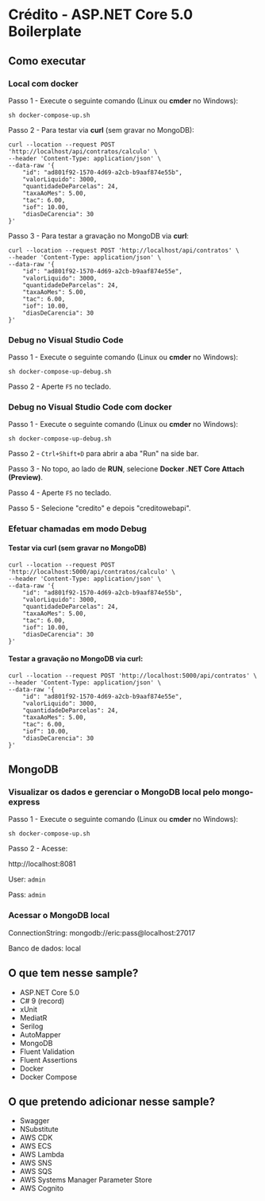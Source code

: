 # Crédito - ASP.NET Core 5.0 Boilerplate

## Como executar

### Local com docker

Passo 1 - Execute o seguinte comando (Linux ou **cmder** no Windows):

`sh docker-compose-up.sh`

Passo 2 - Para testar via **curl** (sem gravar no MongoDB):

```
curl --location --request POST 'http://localhost/api/contratos/calculo' \
--header 'Content-Type: application/json' \
--data-raw '{
    "id": "ad801f92-1570-4d69-a2cb-b9aaf874e55b",
    "valorLiquido": 3000,
    "quantidadeDeParcelas": 24,
    "taxaAoMes": 5.00,
    "tac": 6.00,
    "iof": 10.00,
    "diasDeCarencia": 30
}'
```

Passo 3 - Para testar a gravação no MongoDB via **curl**:

```
curl --location --request POST 'http://localhost/api/contratos' \
--header 'Content-Type: application/json' \
--data-raw '{
    "id": "ad801f92-1570-4d69-a2cb-b9aaf874e55e",
    "valorLiquido": 3000,
    "quantidadeDeParcelas": 24,
    "taxaAoMes": 5.00,
    "tac": 6.00,
    "iof": 10.00,
    "diasDeCarencia": 30
}'
```

### Debug no Visual Studio Code

Passo 1 - Execute o seguinte comando (Linux ou **cmder** no Windows):

`sh docker-compose-up-debug.sh`

Passo 2 - Aperte `F5` no teclado.

### Debug no Visual Studio Code com docker

Passo 1 - Execute o seguinte comando (Linux ou **cmder** no Windows):

`sh docker-compose-up-debug.sh`

Passo 2 - `Ctrl+Shift+D` para abrir a aba "Run" na side bar.

Passo 3 - No topo, ao lado de **RUN**, selecione **Docker .NET Core Attach (Preview)**.

Passo 4 - Aperte `F5` no teclado.

Passo 5 - Selecione "credito" e depois "creditowebapi".


### Efetuar chamadas em modo Debug

#### Testar via curl (sem gravar no MongoDB)

```
curl --location --request POST 'http://localhost:5000/api/contratos/calculo' \
--header 'Content-Type: application/json' \
--data-raw '{
    "id": "ad801f92-1570-4d69-a2cb-b9aaf874e55b",
    "valorLiquido": 3000,
    "quantidadeDeParcelas": 24,
    "taxaAoMes": 5.00,
    "tac": 6.00,
    "iof": 10.00,
    "diasDeCarencia": 30
}'
```

#### Testar a gravação no MongoDB via curl:

```
curl --location --request POST 'http://localhost:5000/api/contratos' \
--header 'Content-Type: application/json' \
--data-raw '{
    "id": "ad801f92-1570-4d69-a2cb-b9aaf874e55e",
    "valorLiquido": 3000,
    "quantidadeDeParcelas": 24,
    "taxaAoMes": 5.00,
    "tac": 6.00,
    "iof": 10.00,
    "diasDeCarencia": 30
}'
```


## MongoDB

### Visualizar os dados e gerenciar o MongoDB local pelo mongo-express

Passo 1 - Execute o seguinte comando (Linux ou **cmder** no Windows):

`sh docker-compose-up.sh`

Passo 2 - Acesse:

http://localhost:8081

User: `admin`

Pass: `admin`

### Acessar o MongoDB local

ConnectionString: mongodb://eric:pass@localhost:27017

Banco de dados: local


## O que tem nesse sample?

* ASP.NET Core 5.0
* C# 9 (record)
* xUnit
* MediatR
* Serilog
* AutoMapper
* MongoDB
* Fluent Validation
* Fluent Assertions
* Docker
* Docker Compose

## O que pretendo adicionar nesse sample?

* Swagger
* NSubstitute
* AWS CDK
* AWS ECS
* AWS Lambda
* AWS SNS
* AWS SQS
* AWS Systems Manager Parameter Store
* AWS Cognito
